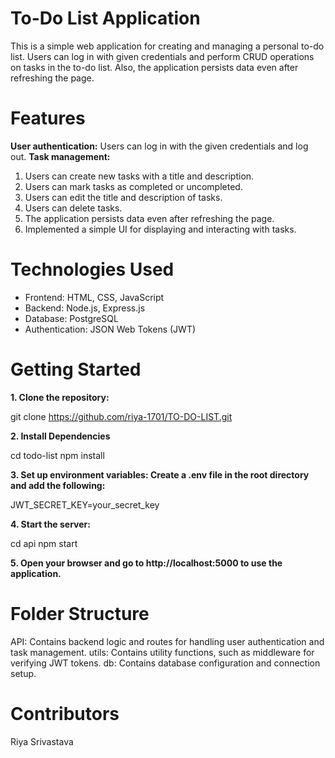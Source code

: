 # To-Do List Application
This is a simple web application for creating and managing a personal to-do list. Users can log in with given credentials and perform CRUD operations on tasks in the to-do list. Also, the application persists data even after refreshing the page.

# Features
**User authentication:** Users can log in with the given credentials and log out.
**Task management:**
  1. Users can create new tasks with a title and description.
  2. Users can mark tasks as completed or uncompleted.
  3. Users can edit the title and description of tasks.
  4. Users can delete tasks.
  5. The application persists data even after refreshing the page.
  6. Implemented a simple UI for displaying and interacting with tasks.

# Technologies Used

- Frontend: HTML, CSS, JavaScript
- Backend: Node.js, Express.js
- Database: PostgreSQL
- Authentication: JSON Web Tokens (JWT)

# Getting Started

**1. Clone the repository:**

   git clone https://github.com/riya-1701/TO-DO-LIST.git

**2. Install Dependencies**

cd todo-list
npm install

**3. Set up environment variables: Create a .env file in the root directory and add the following:**

JWT_SECRET_KEY=your_secret_key

**4. Start the server:**

cd api
npm start

**5. Open your browser and go to http://localhost:5000 to use the application.**

# Folder Structure

API: Contains backend logic and routes for handling user authentication and task management.
utils: Contains utility functions, such as middleware for verifying JWT tokens.
db: Contains database configuration and connection setup.

# Contributors

Riya Srivastava
